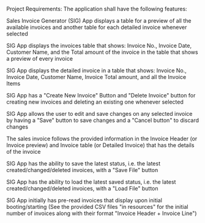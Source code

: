 Project Requirements:
The application shall have the following features:

Sales Invoice Generator (SIG) App displays a table for a preview of all the available invoices and another table for each detailed invoice whenever selected

SIG App displays the invoices table that shows: Invoice No., Invoice Date, Customer Name, and the Total amount of the invoice in the table that shows a preview of every invoice

SIG App displays the detailed invoice in a table that shows: Invoice No., Invoice Date, Customer Name, Invoice Total amount, and all the Invoice Items 

SIG App has a "Create New Invoice" Button and "Delete Invoice" button for creating new invoices and deleting an existing one whenever selected

SIG App allows the user to edit and save changes on any selected invoice by having a "Save" button to save changes and a "Cancel button" to discard changes

The sales invoice follows the provided information in the Invoice Header (or Invoice preview) and Invoice table (or Detailed Invoice) that has the details of the invoice 

SIG App has the ability to save the latest status, i.e. the latest created/changed/deleted invoices, with a "Save File" button

SIG App has the ability to load the latest saved status, i.e. the latest created/changed/deleted invoices, with a "Load File" button

SIG App initially has pre-read invoices that display upon initial booting/starting (See the provided CSV files "in resources" for the initial number of invoices along with their format "Invoice Header + Invoice Line")
